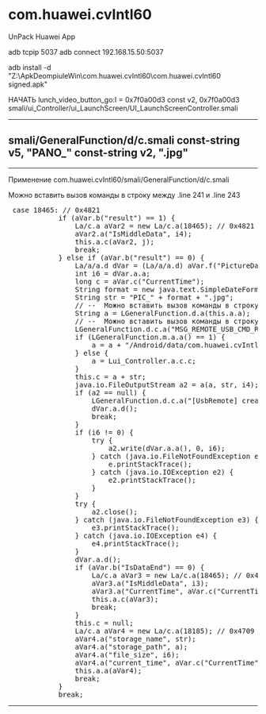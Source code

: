# com.huawei.cvIntl60
UnPack Huawei App


adb tcpip 5037
adb connect 192.168.15.50:5037

adb install -d "Z:\ApkDeompiuleWin\com.huawei.cvIntl60\com.huawei.cvIntl60 signed.apk"




НАЧАТЬ
lunch_video_button_go:I = 0x7f0a00d3
const v2, 0x7f0a00d3
smali/ui_Controller/ui_LaunchScreen/UI_LaunchScreenController.smali


------------------------------------------
smali/GeneralFunction/d/c.smali
    const-string v5, "PANO_"
    const-string v2, ".jpg"	
------------------------------------------	


------------------------------------------
Применение 
com.huawei.cvIntl60/smali/GeneralFunction/d/c.smali

Можно вставить вызов команды в строку между .line 241 и .line 243
<pre>
 case 18465: // 0x4821
            if (aVar.b("result") == 1) {
                La/c.a aVar2 = new La/c.a(18465); // 0x4821
                aVar2.a("IsMiddleData", i4);
                this.a.c(aVar2, j);
                break;
            } else if (aVar.b("result") == 0) {
                La/a/a.d dVar = (La/a/a.d) aVar.f("PictureData").a();
                int i6 = dVar.a.a;
                long c = aVar.c("CurrentTime");
                String format = new java.text.SimpleDateFormat("yyyyMMdd_HHmmss", java.util.Locale.US).format(new java.util.Date(c));
                String str = "PIC_" + format + ".jpg";
                // --  Можно вставить вызов команды в строку между .line 241 и .line 243--
                String a = LGeneralFunction.d.a(this.a.a);
                // --  Можно вставить вызов команды в строку между .line 243 и .line 245--
                LGeneralFunction.d.c.a("MSG_REMOTE_USB_CMD_READ_GET_PICTURE szSdPath: " + a, 3);
                if (LGeneralFunction.m.a.a() == 1) {
                    a = a + "/Android/data/com.huawei.cvIntl60/" + "DCIM/CV60/";
                } else {
                    a = Lui_Controller.a.c.c;
                }
                this.c = a + str;
                java.io.FileOutputStream a2 = a(a, str, i4);
                if (a2 == null) {
                    LGeneralFunction.d.c.a("[UsbRemote] create saving file fail", i4);
                    dVar.a.d();
                    break;
                }
                if (i6 != 0) {
                    try {
                        a2.write(dVar.a.a(), 0, i6);
                    } catch (java.io.FileNotFoundException e) {
                        e.printStackTrace();
                    } catch (java.io.IOException e2) {
                        e2.printStackTrace();
                    }
                }
                try {
                    a2.close();
                } catch (java.io.FileNotFoundException e3) {
                    e3.printStackTrace();
                } catch (java.io.IOException e4) {
                    e4.printStackTrace();
                }
                dVar.a.d();
                if (aVar.b("IsDataEnd") == 0) {
                    La/c.a aVar3 = new La/c.a(18465); // 0x4821
                    aVar3.a("IsMiddleData", i3);
                    aVar3.a("CurrentTime", aVar.c("CurrentTime"));
                    this.a.c(aVar3);
                    break;
                }
                this.c = null;
                La/c.a aVar4 = new La/c.a(18185); // 0x4709
                aVar4.a("storage_name", str);
                aVar4.a("storage_path", a);
                aVar4.a("file_size", i6);
                aVar4.a("current_time", aVar.c("CurrentTime"));
                this.a.a(aVar4);
                break;
            }
            break;
</pre>
------------------------------------------


